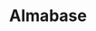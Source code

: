 ---
blog: https://almabase.com/blog
facebook: https://facebook.com/almabaseapp
linkedin: https://linkedin.com/company/almabase
logohandle: almabase
sort: almabase
title: Almabase
twitter: https://x.com/almabaseapp
website: https://www.almabase.com/
---